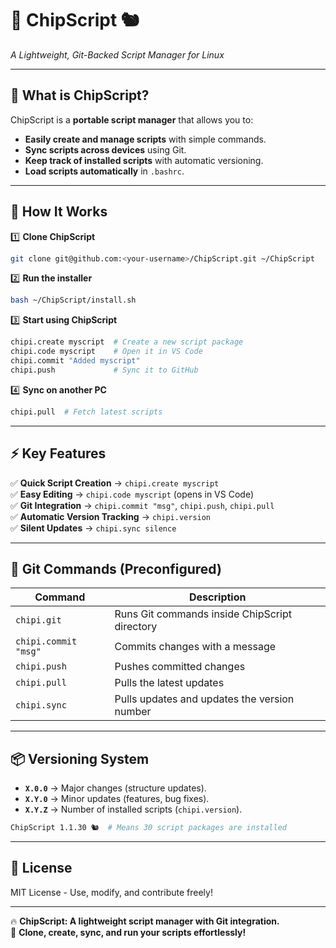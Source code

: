 # 🎯 ChipScript 🐿️
*A Lightweight, Git-Backed Script Manager for Linux*

---

## 📌 What is ChipScript?
ChipScript is a **portable script manager** that allows you to:
- **Easily create and manage scripts** with simple commands.
- **Sync scripts across devices** using Git.
- **Keep track of installed scripts** with automatic versioning.
- **Load scripts automatically** in `.bashrc`.

---

## 🚀 How It Works
1️⃣ **Clone ChipScript**  
   ```bash
   git clone git@github.com:<your-username>/ChipScript.git ~/ChipScript
   ```

2️⃣ **Run the installer**  
   ```bash
   bash ~/ChipScript/install.sh
   ```

3️⃣ **Start using ChipScript**  
   ```bash
   chipi.create myscript  # Create a new script package
   chipi.code myscript    # Open it in VS Code
   chipi.commit "Added myscript"
   chipi.push             # Sync it to GitHub
   ```

4️⃣ **Sync on another PC**  
   ```bash
   chipi.pull  # Fetch latest scripts
   ```

---

## ⚡ Key Features
✅ **Quick Script Creation** → `chipi.create myscript`  
✅ **Easy Editing** → `chipi.code myscript` (opens in VS Code)  
✅ **Git Integration** → `chipi.commit "msg"`, `chipi.push`, `chipi.pull`  
✅ **Automatic Version Tracking** → `chipi.version`  
✅ **Silent Updates** → `chipi.sync silence`  

---

## 🔗 Git Commands (Preconfigured)
| Command          | Description                                      |
|-----------------|--------------------------------------------------|
| `chipi.git`      | Runs Git commands inside ChipScript directory  |
| `chipi.commit "msg"` | Commits changes with a message         |
| `chipi.push`     | Pushes committed changes                      |
| `chipi.pull`     | Pulls the latest updates                      |
| `chipi.sync`     | Pulls updates and updates the version number  |

---

## 📦 Versioning System
- **`X.0.0`** → Major changes (structure updates).  
- **`X.Y.0`** → Minor updates (features, bug fixes).  
- **`X.Y.Z`** → Number of installed scripts (`chipi.version`).  

```bash
ChipScript 1.1.30 🐿️  # Means 30 script packages are installed
```

---

## 📜 License
MIT License - Use, modify, and contribute freely!

---

🔥 **ChipScript: A lightweight script manager with Git integration.**  
🚀 **Clone, create, sync, and run your scripts effortlessly!**
